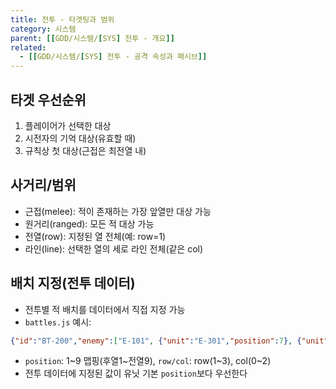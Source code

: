 ```yaml
---
title: 전투 - 타겟팅과 범위
category: 시스템
parent: [[GDD/시스템/[SYS] 전투 - 개요]]
related:
  - [[GDD/시스템/[SYS] 전투 - 공격 속성과 패시브]]
---
```


## 타겟 우선순위
1) 플레이어가 선택한 대상
2) 시전자의 기억 대상(유효할 때)
3) 규칙상 첫 대상(근접은 최전열 내)

## 사거리/범위
- 근접(melee): 적이 존재하는 가장 앞열만 대상 가능
- 원거리(ranged): 모든 적 대상 가능
- 전열(row): 지정된 열 전체(예: row=1)
- 라인(line): 선택한 열의 세로 라인 전체(같은 col)

## 배치 지정(전투 데이터)
- 전투별 적 배치를 데이터에서 직접 지정 가능
- `battles.js` 예시:
```json
{"id":"BT-200","enemy":["E-101", {"unit":"E-301","position":7}, {"unit":"E-103","row":3,"col":2}]}
```
- `position`: 1~9 맵핑(후열1~전열9), `row/col`: row(1~3), col(0~2)
- 전투 데이터에 지정된 값이 유닛 기본 `position`보다 우선한다

